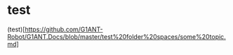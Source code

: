 # test

(test)[https://github.com/G1ANT-Robot/G1ANT.Docs/blob/master/test%20folder%20spaces/some%20topic.md]
